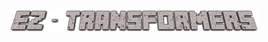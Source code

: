 <p align="center">
    <br>
    <img src="https://raw.githubusercontent.com/p208p2002/drive/master/drive/ez%20-%20transformers.png" width="400"/>
    <br>
<p>
